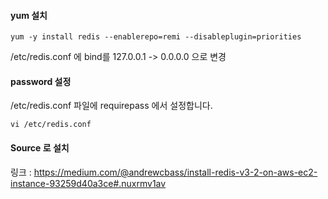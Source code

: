 #### yum 설치
```
yum -y install redis --enablerepo=remi --disableplugin=priorities
```

/etc/redis.conf 에 bind를 127.0.0.1 -> 0.0.0.0 으로 변경

#### password 설정
/etc/redis.conf 파일에 requirepass 에서 설정합니다.
```
vi /etc/redis.conf
```



#### Source 로 설치
링크 : https://medium.com/@andrewcbass/install-redis-v3-2-on-aws-ec2-instance-93259d40a3ce#.nuxrmv1av
